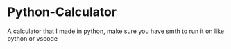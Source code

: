 # Python-Calculator
A calculator that I made in python, make sure you have smth to run it on like python or vscode
